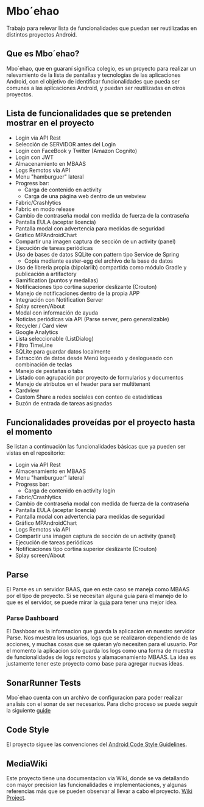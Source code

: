 # Mbo´ehao

Trabajo para relevar lista de funcionalidades que puedan ser reutilizadas en distintos proyectos Android.

## Que es Mbo´ehao?

Mbo`ehao, que en guaraní significa colegio, es un proyecto para realizar un relevamiento de la lista de pantallas y tecnologías de las aplicaciones Android, con el objetivo de identificar funcionalidades que pueda ser comunes a las aplicaciones Android, y puedan ser reutilizadas en otros proyectos.

## Lista de funcionalidades que se pretenden mostrar en el proyecto

- Login vía API Rest
- Selección de SERVIDOR antes del Login
- Login con FaceBook y Twitter (Amazon Cognito)
- Login con JWT
- Almacenamiento en MBAAS
- Logs Remotos vía API
- Menu "hamburguer" lateral
- Progress bar:
	- Carga de contenido en activity
	- Carga de una página web dentro de un webview
- Fabric/Crashlytics
- Fabric en modo release
- Cambio de contraseña modal con medida de fuerza de la contraseña
- Pantalla EULA (aceptar licencia)
- Pantalla modal con advertencia para medidas de seguridad
- Gráfico MPAndroidChart
- Compartir una imagen captura de sección de un activity (panel)
- Ejecución de tareas periódicas
- Uso de bases de datos SQLite con pattern tipo Service de Spring
	- Copia mediante easter-egg del archivo de la base de datos
- Uso de librería propia (bipolarlib) compartida como módulo Gradle y publicación a artifactory
- Gamification (puntos y medallas)
- Notificaciones tipo cortina superior deslizante (Crouton)
- Manejo de notificaciones dentro de la propia APP
- Integración con Notification Server
- Splay screen/About
- Modal con información de ayuda
- Noticias periódicas vía API (Parse server, pero generalizable)
- Recycler / Card view
- Google Analytics
- Lista seleccionable (ListDialog)
- Filtro TimeLine
- SQLite para guardar datos localmente 
- Extracción de datos desde Menú logueado y deslogueado con combinación de teclas
- Manejo de pestañas o tabs
- Listado con agrupación por proyecto de formularios y documentos
- Manejo de atributos en el header para ser multitenant
- Cardview
- Custom Share a redes sociales con conteo de estadísticas
- Buzón de entrada de tareas asignadas

## Funcionalidades proveídas por el proyecto hasta el momento

Se listan a continuación las funcionalidades básicas que ya pueden ser vistas en el repositorio:
- Login vía API Rest
- Almacenamiento en MBAAS
- Menu "hamburguer" lateral 
- Progress bar:
	- Carga de contenido en activity login
- Fabric/Crashlytics
- Cambio de contraseña modal con medida de fuerza de la contraseña
- Pantalla EULA (aceptar licencia)
- Pantalla modal con advertencia para medidas de seguridad
- Gráfico MPAndroidChart
- Logs Remotos vía API
- Compartir una imagen captura de sección de un activity (panel)
- Ejecución de tareas periódicas
- Notificaciones tipo cortina superior deslizante (Crouton)
- Splay screen/About

## Parse

El Parse es un servidor BAAS, que en este caso se maneja como MBAAS por el tipo de proyecto. Si se necesitan alguna guia para el manejo de lo que es el servidor, se puede
mirar la [guia](http://docs.parseplatform.org/android/guide/) para tener una mejor idea. 

### Parse Dashboard

El Dashboar es la informacion que guarda la aplicacion en nuestro servidor Parse.
Nos muestra los usuarios, logs que se realizaron dependiendo de las acciones, y muchas cosas que se quieran y/o necesiten para el usuario.
Por el momento la aplicacion solo guarda los logs como una forma de muestra de funcionalidades de logs remotos y alamacenamiento MBAAS.
La idea es justamente tener este proyecto como base para agregar nuevas ideas.

## SonarRunner Tests

Mbo`ehao cuenta con un archivo de configuracion para poder realizar analisis con el sonar de ser necesarios.
Para dicho proceso se puede seguir la siguiente [guide](https://androidresearch.wordpress.com/2014/05/29/analysing-android-code-with-sonarqube/)

## Code Style

El proyecto siguee las convenciones del [Android Code Style Guidelines](http://source.android.com/source/code-style.html).

## MediaWiki

Este proyecto tiene una documentacion via Wiki, donde se va detallando con mayor precision las funcionalidades e implementaciones, y algunas referencias más
que se pueden observar al llevar a cabo el proyecto. [Wiki Project](https://joko.miraheze.org/wiki/Mbo%60ehao).

